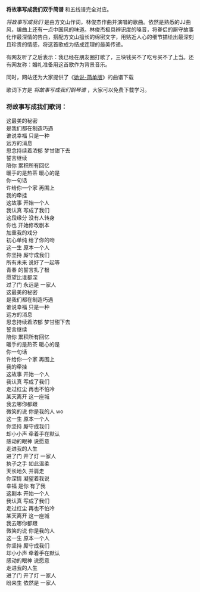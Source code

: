 

**将故事写成我们双手简谱** 和五线谱完全对应。

_将故事写成我们_
是由方文山作词，林俊杰作曲并演唱的歌曲。依然是熟悉的JJ曲风，编曲上还有一点中国风的味道。林俊杰极具辨识度的嗓音，将眷侣的厮守故事化作最深情的告白，搭配方文山擅长的绵密文字，用贴近人心的细节描绘出最深刻且珍贵的情感，将这首歌成为结成连理的最美传递。

有网友听了之后表示：我已经在朋友圈打歌了，三块钱买不了吃亏买不了上当。还有网友称：婚礼准备用这首歌作为背景音乐。

同时，网站还为大家提供了《[她说-简单版](Music-10445-她说-简单版-林俊杰.html "她说-简单版")》的曲谱下载

歌词下方是 _将故事写成我们钢琴谱_ ，大家可以免费下载学习。

### 将故事写成我们歌词：

这最美的秘密  
是我们都在制造巧遇  
谁说幸福 只是一种  
远方的消息  
思念持续着浓郁 梦甘甜下去  
誓言继续  
陪你 累积所有回忆  
暖手的是热茶 暖心的是  
你一句话  
许给你一个家 再围上  
我的牵挂  
这故事 开始一个人  
我认真 写成了我们  
这段缘分 没有人转身  
你也 开始修改剧本  
加重我的戏分  
初心单纯 给了你的吻  
这一生 原本一个人  
你坚持 厮守成我们  
所有未来 说好了一起等  
青春 的誓言扎了根  
愿望比谁都深  
过了门 永远是 一家人  
这最美的秘密  
是我们都在制造巧遇  
谁说幸福 只是一种  
远方的消息  
思念持续着浓郁 梦甘甜下去  
誓言继续  
陪你 累积所有回忆  
暖手的是热茶 暖心的是  
你一句话  
许给你一个家 再围上  
我的牵挂  
这故事 开始一个人  
我认真 写成了我们  
走过红尘 再也不怕冷  
某天离开 这一座城  
我去哪你都跟  
微笑的说 你是我的人 wo  
这一生 原本一个人  
你坚持 厮守成我们  
却小小声 牵着手在默认  
感动的眼神 说愿意  
走进我的人生  
进了门 开了灯 一家人  
执子之手 如此温柔  
天长地久 并肩走  
你深情 凝望着我说  
幸福 是你 有了我  
这剧本 开始一个人  
我认真 写成了我们  
走过红尘 再也不怕冷  
某天离开 这一座城  
我去哪你都跟  
微笑的说 你是我的人  
这一生 原本一个人  
你坚持 厮守成我们  
却小小声 牵着手在默认  
感动的眼神 说愿意  
走进我的人生  
进了门 开了灯 一家人  
盼来生 依然是 一家人

